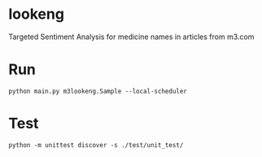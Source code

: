 # lookeng

Targeted Sentiment Analysis for medicine names in articles from m3.com


# Run

```
python main.py m3lookeng.Sample --local-scheduler
```

# Test

```
python -m unittest discover -s ./test/unit_test/
```
